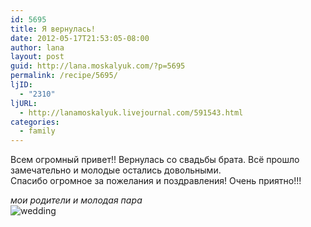 ```yaml
---
id: 5695
title: Я вернулась!
date: 2012-05-17T21:53:05-08:00
author: lana
layout: post
guid: http://lana.moskalyuk.com/?p=5695
permalink: /recipe/5695/
ljID:
  - "2310"
ljURL:
  - http://lanamoskalyuk.livejournal.com/591543.html
categories:
  - family
---
```

&#1042;&#1089;&#1077;&#1084; &#1086;&#1075;&#1088;&#1086;&#1084;&#1085;&#1099;&#1081; &#1087;&#1088;&#1080;&#1074;&#1077;&#1090;!! &#1042;&#1077;&#1088;&#1085;&#1091;&#1083;&#1072;&#1089;&#1100; &#1089;&#1086; &#1089;&#1074;&#1072;&#1076;&#1100;&#1073;&#1099; &#1073;&#1088;&#1072;&#1090;&#1072;. &#1042;&#1089;&#1105; &#1087;&#1088;&#1086;&#1096;&#1083;&#1086; &#1079;&#1072;&#1084;&#1077;&#1095;&#1072;&#1090;&#1077;&#1083;&#1100;&#1085;&#1086; &#1080; &#1084;&#1086;&#1083;&#1086;&#1076;&#1099;&#1077; &#1086;&#1089;&#1090;&#1072;&#1083;&#1080;&#1089;&#1100; &#1076;&#1086;&#1074;&#1086;&#1083;&#1100;&#1085;&#1099;&#1084;&#1080;.  
&#1057;&#1087;&#1072;&#1089;&#1080;&#1073;&#1086; &#1086;&#1075;&#1088;&#1086;&#1084;&#1085;&#1086;&#1077; &#1079;&#1072; &#1087;&#1086;&#1078;&#1077;&#1083;&#1072;&#1085;&#1080;&#1103; &#1080; &#1087;&#1086;&#1079;&#1076;&#1088;&#1072;&#1074;&#1083;&#1077;&#1085;&#1080;&#1103;! &#1054;&#1095;&#1077;&#1085;&#1100; &#1087;&#1088;&#1080;&#1103;&#1090;&#1085;&#1086;!!!

_&#1084;&#1086;&#1080; &#1088;&#1086;&#1076;&#1080;&#1090;&#1077;&#1083;&#1080; &#1080; &#1084;&#1086;&#1083;&#1086;&#1076;&#1072;&#1103; &#1087;&#1072;&#1088;&#1072;_  
![wedding](http://farm8.staticflickr.com/7089/7218665574_bbdda4839b_z.jpg)